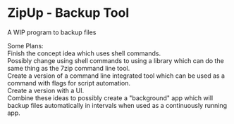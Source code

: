 # ZipUp - Backup Tool
A WIP program to backup files


Some Plans: <br>
Finish the concept idea which uses shell commands. <br>
Possibly change using shell commands to using a library which can do the same thing as the 7zip command line tool. <br>
Create a version of a command line integrated tool which can be used as a command with flags for script automation. <br>
Create a version with a UI. <br>
Combine these ideas to possibly create a "background" app which will backup files automatically in intervals when used as a continuously running app. <br>